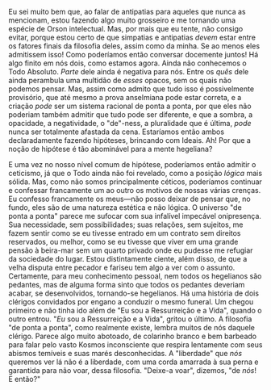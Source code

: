 Eu sei muito bem que, ao falar de antipatias para aqueles que nunca as mencionam, estou fazendo algo muito grosseiro e me tornando uma espécie de Orson intelectual. Mas, por mais que eu tente, não consigo evitar, porque estou certo de que simpatias e antipatias _devem_ estar entre os fatores finais da filosofia deles, assim como da minha. Se ao menos eles admitissem isso! Como poderíamos então conversar docemente juntos! Há algo finito em nós dois, como estamos agora. Ainda não conhecemos o Todo Absoluto. _Parte_ dele ainda é negativa para nós. Entre os _quês_ dele ainda perambula uma multidão de _esses_ opacos, sem os quais não podemos pensar. Mas, assim como admito que tudo isso é possivelmente provisório, que até mesmo a prova anselmiana pode estar correta, e a criação _pode_ ser um sistema racional de ponta a ponta, por que eles não poderiam também admitir que tudo pode ser diferente, e que a sombra, a opacidade, a negatividade, o "de"-ness, a pluralidade que é última, _pode_ nunca ser totalmente afastada da cena. Estaríamos então ambos declaradamente fazendo hipóteses, brincando com Ideais. Ah! Por que a noção de hipótese é tão abominável para a mente hegeliana?

E uma vez no nosso nível comum de hipótese, poderíamos então admitir o ceticismo, já que o Todo ainda não foi revelado, como a posição _lógica_ mais sólida. Mas, como não somos principalmente céticos, poderíamos continuar e confessar francamente um ao outro os motivos de nossas várias crenças. Eu confesso francamente os meus—não posso deixar de pensar que, no fundo, eles são de uma natureza estética e não lógica. O universo "de ponta a ponta" parece me sufocar com sua infalível impecável onipresença. Sua necessidade, sem possibilidades; suas relações, sem sujeitos, me fazem sentir como se eu tivesse entrado em um contrato sem direitos reservados, ou melhor, como se eu tivesse que viver em uma grande pensão à beira-mar sem um quarto privado onde eu pudesse me refugiar da sociedade do lugar. Estou distintamente ciente, além disso, de que a velha disputa entre pecador e fariseu tem algo a ver com o assunto. Certamente, para meu conhecimento pessoal, nem todos os hegelianos são pedantes, mas de alguma forma sinto que todos os pedantes deveriam acabar, se desenvolvidos, tornando-se hegelianos. Há uma história de dois clérigos convidados por engano a conduzir o mesmo funeral. Um chegou primeiro e não tinha ido além de "Eu sou a Ressurreição e a Vida", quando o outro entrou. "_Eu_ sou a Ressurreição e a Vida", gritou o último. A filosofia "de ponta a ponta", como realmente existe, lembra muitos de nós daquele clérigo. Parece algo muito abotoado, de colarinho branco e bem barbeado para falar pelo vasto Kosmos inconsciente que respira lentamente com seus abismos temíveis e suas marés desconhecidas. A "liberdade" que _nós_ queremos ver lá não é a liberdade, com uma corda amarrada à sua perna e garantida para não voar, dessa filosofia. "Deixe-a voar", dizemos, "de _nós_! E então?"